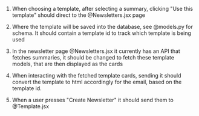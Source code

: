 1. When choosing a template, after selecting a summary, clicking "Use this template" should direct to the @Newsletters.jsx page

2. Where the template will be saved into the database, see @models.py for schema. It should contain a template id to track which template is being used

3. In the newsletter page @Newsletters.jsx it currently has an API that fetches summaries, it should be changed to fetch these template models, that are then displayed as the cards

4. When interacting with the fetched template cards, sending it should convert the template to html accordingly for the email, based on the template id.

5. When a user presses "Create Newsletter" it should send them to @Template.jsx 